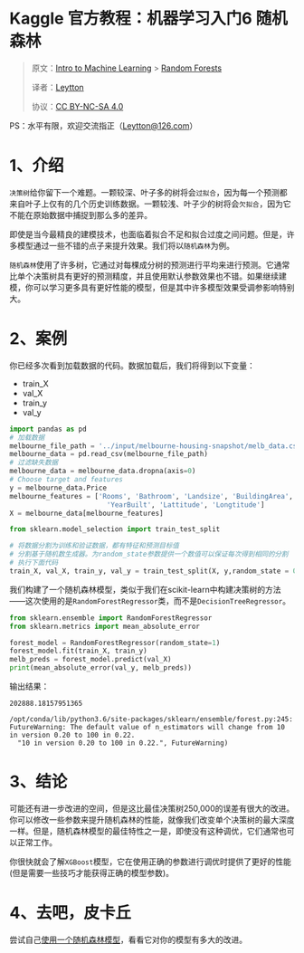 # Kaggle 官方教程：机器学习入门6 随机森林
> 原文：[Intro to Machine Learning](https://www.kaggle.com/learn/intro-to-machine-learning) > [Random Forests](https://www.kaggle.com/dansbecker/random-forests)
> 
> 译者：[Leytton](https://github.com/Leytton)
> 
> 协议：[CC BY-NC-SA 4.0](http://creativecommons.org/licenses/by-nc-sa/4.0/)

PS：水平有限，欢迎交流指正（Leytton@126.com）

# 1、介绍
`决策树`给你留下一个难题。一颗较深、叶子多的树将会`过拟合`，因为每一个预测都来自叶子上仅有的几个历史训练数据。一颗较浅、叶子少的树将会`欠拟合`，因为它不能在原始数据中捕捉到那么多的差异。

即使是当今最精良的建模技术，也面临着拟合不足和拟合过度之间问题。但是，许多模型通过一些不错的点子来提升效果。我们将以`随机森林`为例。

`随机森林`使用了许多树，它通过对每棵成分树的预测进行平均来进行预测。它通常比单个决策树具有更好的预测精度，并且使用默认参数效果也不错。如果继续建模，你可以学习更多具有更好性能的模型，但是其中许多模型效果受调参影响特别大。

# 2、案例
你已经多次看到加载数据的代码。数据加载后，我们将得到以下变量：
 - train_X
 - val_X
 -  train_y
 -  val_y

```python
import pandas as pd 
# 加载数据
melbourne_file_path = '../input/melbourne-housing-snapshot/melb_data.csv'
melbourne_data = pd.read_csv(melbourne_file_path) 
# 过滤缺失数据
melbourne_data = melbourne_data.dropna(axis=0)
# Choose target and features
y = melbourne_data.Price
melbourne_features = ['Rooms', 'Bathroom', 'Landsize', 'BuildingArea', 
                        'YearBuilt', 'Lattitude', 'Longtitude']
X = melbourne_data[melbourne_features]

from sklearn.model_selection import train_test_split

# 将数据分割为训练和验证数据，都有特征和预测目标值
# 分割基于随机数生成器。为random_state参数提供一个数值可以保证每次得到相同的分割
# 执行下面代码
train_X, val_X, train_y, val_y = train_test_split(X, y,random_state = 0)
```

我们构建了一个随机森林模型，类似于我们在scikit-learn中构建决策树的方法——这次使用的是`RandomForestRegressor`类，而不是`DecisionTreeRegressor`。

```python
from sklearn.ensemble import RandomForestRegressor
from sklearn.metrics import mean_absolute_error

forest_model = RandomForestRegressor(random_state=1)
forest_model.fit(train_X, train_y)
melb_preds = forest_model.predict(val_X)
print(mean_absolute_error(val_y, melb_preds))
```
输出结果：
```
202888.18157951365

/opt/conda/lib/python3.6/site-packages/sklearn/ensemble/forest.py:245: FutureWarning: The default value of n_estimators will change from 10 in version 0.20 to 100 in 0.22.
  "10 in version 0.20 to 100 in 0.22.", FutureWarning)
```
# 3、结论
可能还有进一步改进的空间，但是这比最佳决策树250,000的误差有很大的改进。你可以修改一些参数来提升随机森林的性能，就像我们改变单个决策树的最大深度一样。但是，随机森林模型的最佳特性之一是，即使没有这种调优，它们通常也可以正常工作。

你很快就会了解`XGBoost`模型，它在使用正确的参数进行调优时提供了更好的性能(但是需要一些技巧才能获得正确的模型参数)。

# 4、去吧，皮卡丘
尝试自己[使用一个随机森林模型](https://www.kaggle.com/kernels/fork/1259186)，看看它对你的模型有多大的改进。


